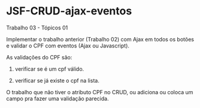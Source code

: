 # JSF-CRUD-ajax-eventos
Trabalho 03 - Tópicos 01

Implementar o trabalho anterior (Trabalho 02) com Ajax em todos os botões e validar o CPF com eventos (Ajax ou Javascript).

As validações do CPF são:

  1) verificar se é um cpf válido.

  2) verificar se já existe o cpf na lista.

O trabalho que não tiver o atributo CPF no CRUD, ou adiciona ou coloca um campo pra fazer uma validação parecida.
